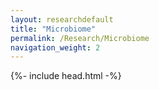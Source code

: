```yaml
---
layout: researchdefault
title: "Microbiome"
permalink: /Research/Microbiome
navigation_weight: 2
---
```

 {%- include head.html -%}
